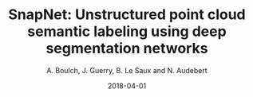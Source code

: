 ---
title: "SnapNet: Unstructured point cloud semantic labeling using deep segmentation networks"
collection: publications
permalink: /publications/2018-CAG-snapnet
excerpt: ''
date: 2018-04-01
venue: 'Computer and Graphics'
paperurl: ''
type: 'journal'
author: 'A. Boulch, J. Guerry, B. Le Saux and N. Audebert'
teaser: publications/2017-CAG-snapnet.png 
bibtex: '@article{boulch2017snapnet, <br/>
  title={SnapNet: 3D point cloud semantic labeling with 2D deep segmentation networks}, <br/>
  author={Boulch, Alexandre and Guerry, Joris and Le Saux, Bertrand and Audebert, Nicolas}, <br/>
  journal={Computers \& Graphics}, <br/>
  year={2017}, <br/>
  publisher={Elsevier} <br/>
}'
code: https://github.com/aboulch/snapnet
pdf: https://www.sciencedirect.com/science/article/pii/S0097849317301942
note: 'Presented at Eurographics 3DOR 2017'
---